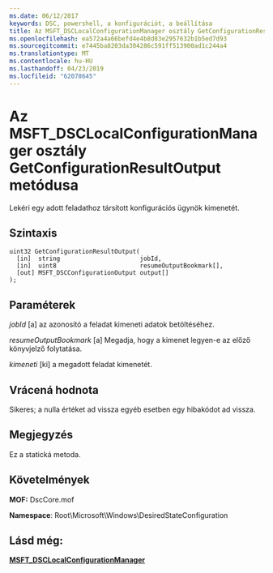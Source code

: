 ```yaml
---
ms.date: 06/12/2017
keywords: DSC, powershell, a konfigurációt, a beállítása
title: Az MSFT_DSCLocalConfigurationManager osztály GetConfigurationResultOutput metódusa
ms.openlocfilehash: ea572a4a66befd4e4b8d83e2957632b1b5ed7d93
ms.sourcegitcommit: e7445ba8203da304286c591ff513900ad1c244a4
ms.translationtype: MT
ms.contentlocale: hu-HU
ms.lasthandoff: 04/23/2019
ms.locfileid: "62078645"
---
```

# <a name="getconfigurationresultoutput-method-of-the-msftdsclocalconfigurationmanager-class"></a>Az MSFT_DSCLocalConfigurationManager osztály GetConfigurationResultOutput metódusa

Lekéri egy adott feladathoz társított konfigurációs ügynök kimenetét.

## <a name="syntax"></a>Szintaxis

```mof
uint32 GetConfigurationResultOutput(
  [in]  string                      jobId,
  [in]  uint8                       resumeOutputBookmark[],
  [out] MSFT_DSCConfigurationOutput output[]
);
```

## <a name="parameters"></a>Paraméterek

*jobId* \[a\] az azonosító a feladat kimeneti adatok betöltéséhez.

*resumeOutputBookmark* \[a\] Megadja, hogy a kimenet legyen-e az előző könyvjelző folytatása.

*kimeneti* \[ki\] a megadott feladat kimenetét.

## <a name="return-value"></a>Vrácená hodnota

Sikeres; a nulla értéket ad vissza egyéb esetben egy hibakódot ad vissza.

## <a name="remarks"></a>Megjegyzés

Ez a statická metoda.

## <a name="requirements"></a>Követelmények

**MOF:** DscCore.mof

**Namespace**: Root\Microsoft\Windows\DesiredStateConfiguration

## <a name="see-also"></a>Lásd még:

[**MSFT_DSCLocalConfigurationManager**](msft-dsclocalconfigurationmanager.md)